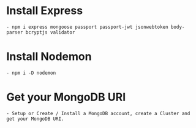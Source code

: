 # Install Express
    - npm i express mongoose passport passport-jwt jsonwebtoken body-parser bcryptjs validator

# Install Nodemon
    - npm i -D nodemon

# Get your MongoDB URI
    - Setup or Create / Install a MongoDB account, create a Cluster and get your MongoDB URI.